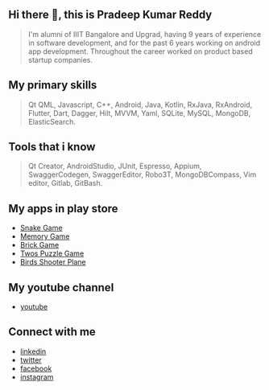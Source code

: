 

<!--
**kpradeepkumarreddy/kpradeepkumarreddy** is a ✨ _special_ ✨ repository because its `README.md` (this file) appears on your GitHub profile.

Here are some ideas to get you started:

- 🔭 I’m currently working on ...
- 🌱 I’m currently learning ...
- 👯 I’m looking to collaborate on ...
- 🤔 I’m looking for help with ...
- 💬 Ask me about ...
- 📫 How to reach me: ...
- 😄 Pronouns: ...
- ⚡ Fun fact: ...
-->
## Hi there 👋, this is Pradeep Kumar Reddy
> I'm alumni of IIIT Bangalore and Upgrad, having 9 years of experience in software development, and for the past 6 years working on android app development. Throughout the career worked on product based startup companies.

## My primary skills
> Qt QML, Javascript, C++, Android, Java, Kotlin, RxJava, RxAndroid, Flutter, Dart, Dagger, Hilt, MVVM,
> Yaml, SQLite, MySQL, MongoDB, ElasticSearch.

## Tools that i know
> Qt Creator, AndroidStudio, JUnit, Espresso, Appium, SwaggerCodegen, SwaggerEditor, 
> Robo3T, MongoDBCompass, Vim editor, Gitlab, GitBash.

## My apps in play store
* [Snake Game](https://play.google.com/store/apps/details?id=com.pradeep.snakegame)
* [Memory Game](https://play.google.com/store/apps/details?id=com.pradeep.memorygame)
* [Brick Game](https://play.google.com/store/apps/details?id=com.pradeep.brickgame)
* [Twos Puzzle Game](https://play.google.com/store/apps/details?id=com.pradeep.twos)
* [Birds Shooter Plane](https://play.google.com/store/apps/details?id=com.pradeep.birdsshooterplane)

## My youtube channel
* [youtube](https://www.youtube.com/channel/UC1aZ1UmpEmZwa9Y6XBvvPgg)

## Connect with me
* [linkedin](https://www.linkedin.com/in/pradeepkumarreddyk/)
* [twitter](https://twitter.com/PradeepKumRed1)
* [facebook](https://www.facebook.com/PradeepKumarKReddy/)
* [instagram](https://www.instagram.com/pradeepkumarreddyk/)
